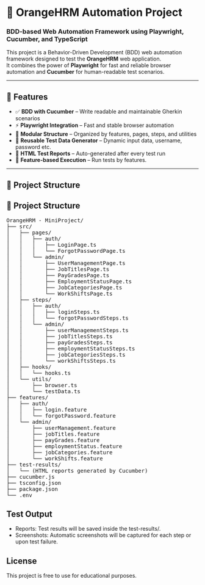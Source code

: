 # 🧪 OrangeHRM Automation Project

### BDD-based Web Automation Framework using **Playwright**, **Cucumber**, and **TypeScript**

This project is a Behavior-Driven Development (BDD) web automation framework designed to test the **OrangeHRM** web application.  
It combines the power of **Playwright** for fast and reliable browser automation and **Cucumber** for human-readable test scenarios.

---

## 🚀 Features

- ✅ **BDD with Cucumber** – Write readable and maintainable Gherkin scenarios  
- ⚡ **Playwright Integration** – Fast and stable browser automation  
- 🧩 **Modular Structure** – Organized by features, pages, steps, and utilities  
- 🧠 **Reusable Test Data Generator** – Dynamic input data, username, password etc.
- 🧾 **HTML Test Reports** – Auto-generated after every test run  
- 🔖 **Feature-based Execution** – Run tests by features.

---

## 📁 Project Structure

## 🧱 Project Structure

<pre>
OrangeHRM - MiniProject/
├── src/
│   ├── pages/
│   │   ├── auth/
│   │   │   ├── LoginPage.ts
│   │   │   └── ForgotPasswordPage.ts
│   │   └── admin/
│   │       ├── UserManagementPage.ts
│   │       ├── JobTitlesPage.ts
│   │       ├── PayGradesPage.ts
│   │       ├── EmploymentStatusPage.ts
│   │       ├── JobCategoriesPage.ts
│   │       └── WorkShiftsPage.ts
│   ├── steps/
│   │   ├── auth/
│   │   │   ├── loginSteps.ts
│   │   │   └── forgotPasswordSteps.ts
│   │   └── admin/
│   │       ├── userManagementSteps.ts
│   │       ├── jobTitlesSteps.ts
│   │       ├── payGradesSteps.ts
│   │       ├── employmentStatusSteps.ts
│   │       ├── jobCategoriesSteps.ts
│   │       └── workShiftsSteps.ts
│   ├── hooks/
│   │   └── hooks.ts
│   └── utils/
│       ├── browser.ts
│       └── testData.ts
├── features/
│   ├── auth/
│   │   ├── login.feature
│   │   └── forgotPassword.feature
│   └── admin/
│       ├── userManagement.feature
│       ├── jobTitles.feature
│       ├── payGrades.feature
│       ├── employmentStatus.feature
│       ├── jobCategories.feature
│       └── workShifts.feature
├── test-results/
│   └── (HTML reports generated by Cucumber)
├── cucumber.js
├── tsconfig.json
├── package.json
└── .env
</pre>

## Test Output

- Reports: Test results will be saved inside the test-results/.
- Screenshots: Automatic screenshots will be captured for each step or upon test failure.


## License

This project is free to use for educational purposes.
